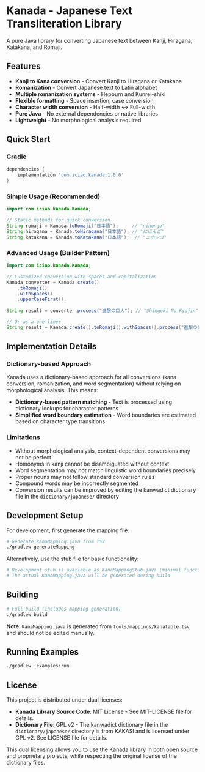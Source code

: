 # Kanada - Japanese Text Transliteration Library

A pure Java library for converting Japanese text between Kanji, Hiragana, Katakana, and Romaji.

## Features

- **Kanji to Kana conversion** - Convert Kanji to Hiragana or Katakana
- **Romanization** - Convert Japanese text to Latin alphabet
- **Multiple romanization systems** - Hepburn and Kunrei-shiki
- **Flexible formatting** - Space insertion, case conversion
- **Character width conversion** - Half-width ↔ Full-width
- **Pure Java** - No external dependencies or native libraries
- **Lightweight** - No morphological analysis required

## Quick Start

### Gradle
```gradle
dependencies {
    implementation 'com.iciao:kanada:1.0.0'
}
```

### Simple Usage (Recommended)
```java
import com.iciao.kanada.Kanada;

// Static methods for quick conversion
String romaji = Kanada.toRomaji("日本語");     // "nihongo"
String hiragana = Kanada.toHiragana("日本語"); // "にほんご"
String katakana = Kanada.toKatakana("日本語");  // "ニホンゴ"
```

### Advanced Usage (Builder Pattern)
```java
import com.iciao.kanada.Kanada;

// Customized conversion with spaces and capitalization
Kanada converter = Kanada.create()
    .toRomaji()
    .withSpaces()
    .upperCaseFirst();
    
String result = converter.process("進撃の巨人"); // "Shingeki No Kyojin"

// Or as a one-liner
String result = Kanada.create().toRomaji().withSpaces().process("進撃の巨人");
```

## Implementation Details

### Dictionary-based Approach

Kanada uses a dictionary-based approach for all conversions (kana conversion, romanization, and word segmentation) without relying on morphological analysis. This means:

- **Dictionary-based pattern matching** - Text is processed using dictionary lookups for character patterns
- **Simplified word boundary estimation** - Word boundaries are estimated based on character type transitions

### Limitations

- Without morphological analysis, context-dependent conversions may not be perfect
- Homonyms in kanji cannot be disambiguated without context
- Word segmentation may not match linguistic word boundaries precisely
- Proper nouns may not follow standard conversion rules
- Compound words may be incorrectly segmented
- Conversion results can be improved by editing the kanwadict dictionary file in the `dictionary/japanese/` directory



## Development Setup

For development, first generate the mapping file:

```bash
# Generate KanaMapping.java from TSV
./gradlew generateMapping
```

Alternatively, use the stub file for basic functionality:

```bash
# Development stub is available as KanaMappingStub.java (minimal functionality)
# The actual KanaMapping.java will be generated during build
```

## Building

```bash
# Full build (includes mapping generation)
./gradlew build
```

**Note**: `KanaMapping.java` is generated from `tools/mappings/kanatable.tsv` and should not be edited manually.

## Running Examples

```bash
./gradlew :examples:run
```

## License

This project is distributed under dual licenses:

- **Kanada Library Source Code**: MIT License - See MIT-LICENSE file for details.
- **Dictionary File**: GPL v2 - The kanwadict dictionary file in the `dictionary/japanese/` directory is from KAKASI and is licensed under GPL v2. See LICENSE file for details.

This dual licensing allows you to use the Kanada library in both open source and proprietary projects, while respecting the original license of the dictionary files.